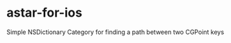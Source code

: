 astar-for-ios
=============

Simple NSDictionary Category for finding a path between two CGPoint keys
